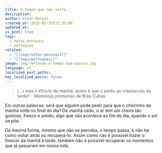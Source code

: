 ```yaml
---
title: O tempo que não volta
description: 
author: Vítor Marçal
created_at: 2025-01-31T22:33:00
updated_at: 
is_post: true
tags:
  - notas-pessoais
  - portugues
related:
  - "[[tags/notas-pessoais]]"
  - "[[tags/portugues]]"
image: img/reflexao-o-tempo-que-passou.jpg
language: pt
localized_post_paths: 
has_localized_posts: false
---
```

> (...) mas o eflúvio da manhã, quem é que o pediu ao crepúsculo da tarde? - Memórias póstumas de Brás Cubas

Em outras palavras: será que alguém pode pedir para que o cheirinho da manhã volte no final do dia? De manhã cedo, o ar tem um cheiro tão gostoso, fresco e úmido, algo que não acontece ao fim do dia, quando o sol se põe.

Da mesma forma, mesmo que não se perceba, o tempo passa, e não há como voltar atrás ou recuperá-lo. Assim como não é possível trazer o frescor da manhã à tarde, também não é possível recuperar os momentos que já passaram em nossa vida.